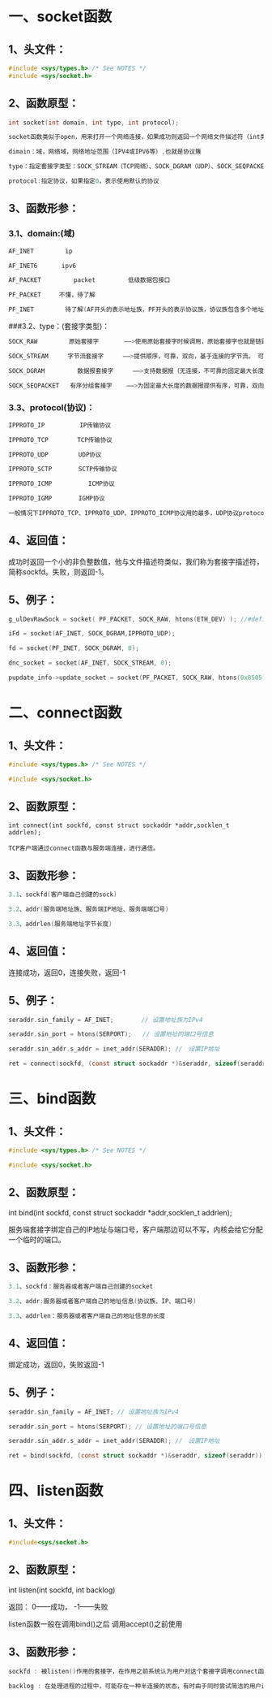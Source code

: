 # 一、socket函数

## 1、头文件：
```c
#include <sys/types.h> /* See NOTES */
#include <sys/socket.h>
```
## 2、函数原型：

```c
int socket(int domain, int type, int protocol);

socket函数类似于open，用来打开一个网络连接，如果成功则返回一个网络文件描述符（int类型），之后我们操作这个网络连接都通过这个网络文件描述符。

dimain：域，网络域，网络地址范围（IPV4或IPV6等）,也就是协议簇

type：指定套接字类型：SOCK_STREAM（TCP网络）、SOCK_DGRAM（UDP）、SOCK_SEQPACKET

protocol:指定协议，如果指定0，表示使用默认的协议
```

## 3、函数形参：


### 3.1、domain:(域)

```c
AF_INET　　　　  ip

AF_INET6　　　　ipv6

AF_PACKET         packet         低级数据包接口

PF_PACKET　　　不懂，待了解

PF_INET　　　　  待了解(AF开头的表示地址族，PF开头的表示协议族，协议族包含多个地址族，但是当前这种还从未实现，而在<sys/socket.h>中PF的值总是与AF的值相等的)
```

###3.2、type：(套接字类型)：

```c
SOCK_RAW　　  　　原始套接字  　　　——>使用原始套接字时候调用，原始套接字也就是链路层协议

SOCK_STREAM　　  字节流套接字　　  ——>提供顺序，可靠，双向，基于连接的字节流。 可以支持带外数据传输机制。例如：TCP协议、FTP协议

SOCK_DGRAM         数据报套接字　　  ——>支持数据报（无连接，不可靠的固定最大长度的消息）例如：UDP协议

SOCK_SEQPACKET   有序分组套接字    ——>为固定最大长度的数据报提供有序，可靠，双向连接的数据传输路径; 消费者需要利用每个输入系统调用读取整个分组
```

### 3.3、protocol(协议)：

```c
IPPROTO_IP　　　　   IP传输协议

IPPROTO_TCP　　　   TCP传输协议

IPPROTO_UDP　　     UDP协议

IPPROTO_SCTP　　    SCTP传输协议

IPPROTO_ICMP          ICMP协议

IPPROTO_IGMP　　    IGMP协议

一般情况下IPPROTO_TCP、IPPROTO_UDP、IPPROTO_ICMP协议用的最多，UDP协议protocol就取IPPROTO_UDP，TCP协议protocol就取IPPROTO_TCP；一般情况下，我们让protocol等于0就可以，系统会给它默认的协议。但是要是使用raw socket协议，protocol就不能简单设为0，要与type参数匹配.
```

## 4、返回值：

成功时返回一个小的非负整数值，他与文件描述符类似，我们称为套接字描述符，简称sockfd。失败，则返回-1。

## 5、例子：

```c
g_ulDevRawSock = socket( PF_PACKET, SOCK_RAW, htons(ETH_DEV) ); //#define ETH_DEV 0x8607

iFd = socket(AF_INET, SOCK_DGRAM,IPPROTO_UDP);

fd = socket(PF_INET, SOCK_DGRAM, 0);

dnc_socket = socket(AF_INET, SOCK_STREAM, 0);

pupdate_info->update_socket = socket(PF_PACKET, SOCK_RAW, htons(0x8505)
```

# 二、connect函数

## 1、头文件：
```c
#include <sys/types.h> /* See NOTES */

#include <sys/socket.h>
```
## 2、函数原型：
```
int connect(int sockfd, const struct sockaddr *addr,socklen_t addrlen);

TCP客户端通过connect函数与服务端连接，进行通信。
```
## 3、函数形参：

```c
3.1、sockfd(客户端自己创建的sock)

3.2、addr(服务端地址族、服务端IP地址、服务端端口号)

3.3、addrlen(服务端地址字节长度)
```

## 4、返回值：

连接成功，返回0，连接失败，返回-1

## 5、例子：

```c
seraddr.sin_family = AF_INET; 　　　　// 设置地址族为IPv4

seraddr.sin_port = htons(SERPORT);   // 设置地址的端口号信息

seraddr.sin_addr.s_addr = inet_addr(SERADDR); //　设置IP地址

ret = connect(sockfd, (const struct sockaddr *)&seraddr, sizeof(seraddr));
```

# 三、bind函数

## 1、头文件：
```c
#include <sys/types.h> /* See NOTES */

#include <sys/socket.h>
```

## 2、函数原型：

int bind(int sockfd, const struct sockaddr *addr,socklen_t addrlen);

服务端套接字绑定自己的IP地址与端口号，客户端那边可以不写，内核会给它分配一个临时的端口。

## 3、函数形参：

```c
3.1、sockfd：服务器或者客户端自己创建的socket

3.2、addr:服务器或者客户端自己的地址信息(协议族、IP、端口号)

3.3、addrlen：服务器或者客户端自己的地址信息的长度
```

## 4、返回值：

绑定成功，返回0，失败返回-1

## 5、例子：

```c
seraddr.sin_family = AF_INET; // 设置地址族为IPv4

seraddr.sin_port = htons(SERPORT); // 设置地址的端口号信息

seraddr.sin_addr.s_addr = inet_addr(SERADDR); //　设置IP地址

ret = bind(sockfd, (const struct sockaddr *)&seraddr, sizeof(seraddr));
``` 

# 四、listen函数

## 1、头文件：

```c
#include<sys/socket.h>
```

## 2、函数原型：

int listen(int sockfd, int backlog)

返回： 0——成功，  -1——失败

listen函数一般在调用bind()之后 调用accept()之前使用

## 3、函数形参：

```c
sockfd : 被listen()作用的套接字，在作用之前系统认为用户对这个套接字调用connect函数期待它主动与其它进程连接。作用后，该套接字被转成可以接受外来的连接请求，

backlog : 在处理进程的过程中，可能存在一种半连接的状态，有时由于同时尝试简洁的用户过多，使得服务器进程无法快速完成连接请求。所以建立一个内核维护一个队列跟踪这些完成的连接，但服务器还没有接手处理或正在进行的连接，队列不可过大
```